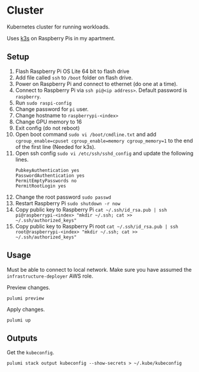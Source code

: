 # Cluster
Kubernetes cluster for running workloads.

Uses [k3s](https://k3s.io/) on Raspberry Pis in my apartment.

## Setup
1. Flash Raspberry Pi OS Lite 64 bit to flash drive
2. Add file called `ssh` to `/boot` folder on flash drive.
3. Power on Raspberry Pi and connect to ethernet (do one at a time).
3. Connect to Raspberry Pi via `ssh pi@<ip address>`. Default password is `raspberry`.
4. Run `sudo raspi-config`
5. Change password for `pi` user.
6. Change hostname to `raspberrypi-<index>`
7. Change GPU memory to 16
8. Exit config (do not reboot)
9. Open boot command `sudo vi /boot/cmdline.txt` and add `cgroup_enable=cpuset cgroup_enable=memory cgroup_memory=1` to the end of the first line (Needed for k3s). 
10. Open ssh config `sudo vi /etc/ssh/sshd_config` and update the following lines.
    ```
    PubkeyAuthentication yes
    PasswordAuthentication yes
    PermitEmptyPasswords no
    PermitRootLogin yes
    ```
11. Change the root password `sudo passwd`
11. Restart Raspberry Pi `sudo shutdown -r now`
12. Copy public key to Raspberry Pi `cat ~/.ssh/id_rsa.pub | ssh pi@raspberrypi-<index> "mkdir ~/.ssh; cat >> ~/.ssh/authorized_keys"`
13. Copy public key to Raspberry Pi root `cat ~/.ssh/id_rsa.pub | ssh root@raspberrypi-<index> "mkdir ~/.ssh; cat >> ~/.ssh/authorized_keys"`

## Usage
Must be able to connect to local network.
Make sure you have assumed the `infrastructure-deployer` AWS role.

Preview changes.
```
pulumi preview
```

Apply changes.
```
pulumi up
```

## Outputs
Get the `kubeconfig`.
```
pulumi stack output kubeconfig --show-secrets > ~/.kube/kubeconfig
```
